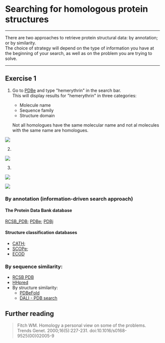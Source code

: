 # Searching for homologous protein structures
_____
There are two approaches to retrieve protein structural data: by annotation; or by similarity.  
The choice of strategy will depend on the type of information you have at the beginning of 
your search, as well as on the problem you are trying to solve.

_____
## Exercise 1

1. Go to [PDBe](https://www.ebi.ac.uk/pdbe/) and type "hemerythrin" in the search bar. \
   This will display results for "hemerythrin" in three categories: 
   - Molecule name
   - Sequence family
   - Structure domain
   
   Not all homologues have the same molecular name and not al molecules with the same name are homologues.

![](https://github.com/Claualvarez/ECCB2020/blob/master/Figures/Hemerythrin_seq_fam_searchPDBe.png)

2. 

![](https://github.com/Claualvarez/ECCB2020/blob/master/Figures/hemerythrin_PDBe_entries.png)

3.

![](https://github.com/Claualvarez/ECCB2020/blob/master/Figures/PDBeKB.png)

![](https://github.com/Claualvarez/ECCB2020/blob/master/Figures/Hemerythrin_structure_cluster.png)

### By annotation (information-driven search approach) 
#### The Protein Data Bank database
[RCSB_PDB](https://www.rcsb.org/); [PDBe](https://www.ebi.ac.uk/pdbe/); [PDBj](https://pdbj.org/)
#### Structure classification databases
- [CATH](https://www.cathdb.info/); 
- [SCOPe](https://scop.berkeley.edu/); 
- [ECOD](http://prodata.swmed.edu/ecod/)

### By sequence similarity: 
  - [RCSB PDB](https://www.rcsb.org/) 
  - [HHpred](https://toolkit.tuebingen.mpg.de/tools/hhpred)
- By structure similarity: 
  - [PDBeFold](https://www.ebi.ac.uk/msd-srv/ssm/) 
  - [DALI - PDB search](http://ekhidna2.biocenter.helsinki.fi/dali/)

## Further reading
> Fitch WM. Homology a personal view on some of the problems.  
Trends Genet. 2000;16(5):227-231. doi:10.1016/s0168-9525(00)02005-9
